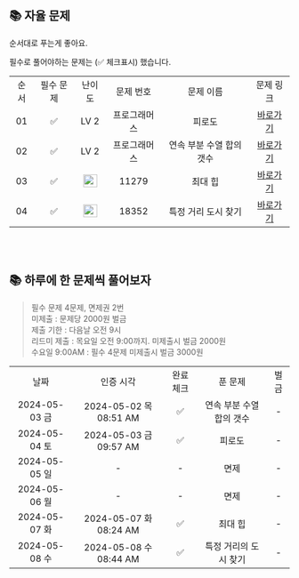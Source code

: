 ## 📚 자율 문제

순서대로 푸는게 좋아요.

필수로 풀어야하는 문제는 (✅ 체크표시) 했습니다.
<br/>
<table>
  <tr>
    <td align="center">순서</td>
    <td align="center">필수 문제</td>
    <td align="center">난이도</td>
    <td align="center">문제 번호</td>
    <td align="center">문제 이름</td>
    <td align="center">문제 링크</td>
  </tr>
    <tr>
    <td align="center">01</td>
    <td align="center">✅</td>
    <td align="center">LV 2</td>
    <td align="center">프로그래머스</td>
    <td align="center">피로도</td>
    <td align="center"><a href="https://school.programmers.co.kr/learn/courses/30/lessons/87946">바로가기</a></td>
  </tr>
  <tr>
    <td align="center">02</td>
    <td align="center">✅</td>
    <td align="center">LV 2</td>
    <td align="center">프로그래머스</td>
    <td align="center">연속 부분 수열 합의 갯수</td>
    <td align="center"><a href="https://school.programmers.co.kr/learn/courses/30/lessons/131701?language=java">바로가기</a></td>
  </tr>
  <tr>
    <td align="center">03</td>
    <td align="center">✅</td>
    <td align="center"><img height="23px" width="25px" src="https://d2gd6pc034wcta.cloudfront.net/tier/9.svg"></td>
    <td align="center">11279</td>
    <td align="center">최대 힙</td>
    <td align="center"><a href="https://www.acmicpc.net/problem/11279">바로가기</a></td>
  </tr>
  <tr>
    <td align="center">04</td>
    <td align="center">✅</td>
    <td align="center"><img height="23px" width="25px" src="https://d2gd6pc034wcta.cloudfront.net/tier/9.svg"></td>
    <td align="center">18352</td>
    <td align="center">특정 거리 도시 찾기</td>
    <td align="center"><a href="https://www.acmicpc.net/problem/18352">바로가기</a></td>
  </tr>

</table>

<br/><br/>

## 📚 하루에 한 문제씩 풀어보자
>필수 문제 4문제, 면제권 2번 <br>
미제출 : 문제당 2000원 벌금<br>
제출 기한 : 다음날 오전 9시 <br>
리드미 제출 : 목요일 오전 9:00까지. 미제출시 벌금 2000원 <br>
수요일 9:00AM : 필수 4문제 미제출시 벌금 3000원 <br>

<table>
  <tr>
    <td align="center">날짜</td>
    <td align="center">인증 시각</td>
    <td align="center">완료체크</td>
    <td align="center">푼 문제</td>
    <td align="center">벌금</td>
  </tr>
    <tr>
    <td align="center">2024-05-03 금</td>
    <td align="center">2024-05-02 목 08:51 AM</td>
    <td align="center">✅</td>
    <td align="center">연속 부분 수열 합의 갯수</td>
    <td align="center">-</td>
  </tr>
   <tr>
    <td align="center">2024-05-04 토</td>
    <td align="center">2024-05-03 금 09:57 AM</td>
    <td align="center">✅</td>
    <td align="center">피로도</td>
    <td align="center">-</td>
  </tr>
  <tr>
    <td align="center">2024-05-05 일</td>
    <td align="center">-</td>
    <td align="center">-</td>
    <td align="center">면제</td>
    <td align="center">-</td>
  </tr>
  <tr>
    <td align="center">2024-05-06 월</td>
    <td align="center">-</td>
    <td align="center">-</td>
    <td align="center">면제</td>
    <td align="center">-</td>
  </tr>
  <tr>
    <td align="center">2024-05-07 화</td>
    <td align="center">2024-05-07 화 08:24 AM</td>
    <td align="center">✅</td>
    <td align="center">최대 힙</td>
    <td align="center">-</td>
  </tr>
  <tr>
    <td align="center">2024-05-08 수</td>
    <td align="center">2024-05-08 수 08:44 AM</td>
    <td align="center">✅</td>
    <td align="center">특정 거리의 도시 찾기</td>
    <td align="center">-</td>
  </tr>
</table>


